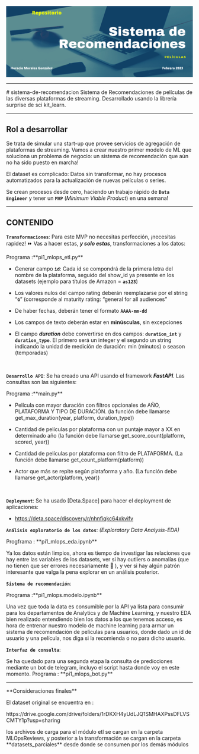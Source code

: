 <img src=./scr/pi1_mlops_repo_header.png>
<hr>
# sistema-de-recomendacion
Sistema de Recomendaciones de películas de las diversas plataformas de streaming. Desarrollado usando la librería surprise de sci kit_learn.
<hr>

## Rol a desarrollar

Se trata de simular una start-up que provee servicios de agregación de plataformas de streaming. Vamos a crear nuestro primer modelo de ML que soluciona un problema de negocio: un sistema de recomendación que aún no ha sido puesto en marcha! 

El dataset es complicado: Datos sin transformar, no hay procesos automatizados para la actualización de nuevas películas o series.

Se crean procesos desde cero, haciendo un trabajo rápido de **`Data Engineer`** y tener un **`MVP`** (_Minimum Viable Product_) en una semana!

<hr>

## **CONTENIDO**

**`Transformaciones`**:  Para este MVP no necesitas perfección, ¡necesitas rapidez! ⏩ Vas a hacer estas, ***y solo estas***, transformaciones a los datos:
<p> Programa :**pi1_mlops_etl.py**</p>

+ Generar campo **`id`**: Cada id se compondrá de la primera letra del nombre de la plataforma, seguido del show_id ya presente en los datasets (ejemplo para títulos de Amazon = **`as123`**)

+ Los valores nulos del campo rating deberán reemplazarse por el string “**`G`**” (corresponde al maturity rating: “general for all audiences”

+ De haber fechas, deberán tener el formato **`AAAA-mm-dd`**

+ Los campos de texto deberán estar en **minúsculas**, sin excepciones

+ El campo ***duration*** debe convertirse en dos campos: **`duration_int`** y **`duration_type`**. El primero será un integer y el segundo un string indicando la unidad de medición de duración: min (minutos) o season (temporadas)

<br/>

**`Desarrollo API`**:   Se ha creado una API usando el framework ***FastAPI***. Las consultas son las siguientes:
<P> Programa :**main.py**</P>

+ Película con mayor duración con filtros opcionales de AÑO, PLATAFORMA Y TIPO DE DURACIÓN. (la función debe llamarse get_max_duration(year, platform, duration_type))

+ Cantidad de películas por plataforma con un puntaje mayor a XX en determinado año (la función debe llamarse get_score_count(platform, scored, year))

+ Cantidad de películas por plataforma con filtro de PLATAFORMA. (La función debe llamarse get_count_platform(platform))

+ Actor que más se repite según plataforma y año. (La función debe llamarse get_actor(platform, year))

<br/>

**`Deployment`**: Se ha usado [Deta.Space] para hacer el deployment de aplicaciones:
- https://deta.space/discovery/r/nhnfiqkc64xkvifv

**`Análisis exploratorio de los datos`**: _(Exploratory Data Analysis-EDA)_
<p>Progframa : **pi1_mlops_eda.ipynb**</p>

Ya los datos están limpios, ahora es tiempo de investigar las relaciones que hay entre las variables de los datasets, ver si hay outliers o anomalías (que no tienen que ser errores necesariamente :eyes: ), y ver si hay algún patrón interesante que valga la pena explorar en un análisis posterior.

**`Sistema de recomendación`**: 
<p> Programa :**pi1_mlops.modelo.ipynb**</p>
Una vez que toda la data es consumible por la API ya lista para consumir para los departamentos de Analytics y de Machine Learning, y nuestro EDA bien realizado entendiendo bien los datos a los que tenemos acceso, es hora de entrenar nuestro modelo de machine learning para armar un sistema de recomendación de películas para usuarios, donde dado un id de usuario y una película, nos diga si la recomienda o no para dicho usuario.


**`Interfaz de consulta`**: 
<p> Se ha quedado para una segunda etapa la consulta de predicciones mediante un bot de telegram, incluyo el script hasta donde voy en este momento. 
Programa : **pi1_mlops_bot.py**
<br>

<hr>
**Consideraciones finales**
<p>
El dataset  original se encuentra en :

<p>https://drive.google.com/drive/folders/1rDKXH4yUdLJQ1SMHAXPssDFLVSCMTY1p?usp=sharing

<p> los archivos de carga para el módulo etl se cargan en la carpeta MLOpsReviews, y posterior a la transformación se cargan en la carpeta **datasets_parciales** desde donde se consumen por los demás módulos
